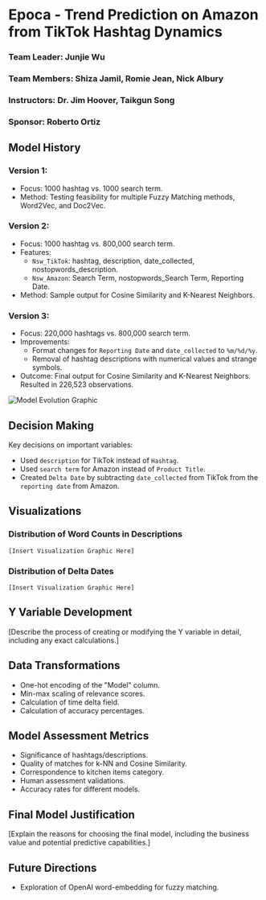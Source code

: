 # Epoca - Trend Prediction on Amazon from TikTok Hashtag Dynamics

### Team Leader: Junjie Wu
### Team Members: Shiza Jamil, Romie Jean, Nick Albury
### Instructors: Dr. Jim Hoover, Taikgun Song
### Sponsor: Roberto Ortiz

## Model History

### Version 1:
- Focus: 1000 hashtag vs. 1000 search term.
- Method: Testing feasibility for multiple Fuzzy Matching methods, Word2Vec, and Doc2Vec.

### Version 2:
- Focus: 1000 hashtag vs. 800,000 search term.
- Features:
  - `Nsw_TikTok`: hashtag, description, date_collected, nostopwords_description.
  - `Nsw_Amazon`: Search Term, nostopwords_Search Term, Reporting Date.
- Method: Sample output for Cosine Similarity and K-Nearest Neighbors.

### Version 3:
- Focus: 220,000 hashtags vs. 800,000 search term.
- Improvements: 
  - Format changes for `Reporting Date` and `date_collected` to `%m/%d/%y`.
  - Removal of hashtag descriptions with numerical values and strange symbols.
- Outcome: Final output for Cosine Similarity and K-Nearest Neighbors. Resulted in 226,523 observations.

![Model Evolution Graphic](link-to-your-graphic.png)

## Decision Making

Key decisions on important variables:
- Used `description` for TikTok instead of `Hashtag`.
- Used `search term` for Amazon instead of `Product Title`.
- Created `Delta Date` by subtracting `date_collected` from TikTok from the `reporting date` from Amazon.

## Visualizations

### Distribution of Word Counts in Descriptions
`[Insert Visualization Graphic Here]`

### Distribution of Delta Dates
`[Insert Visualization Graphic Here]`

## Y Variable Development

[Describe the process of creating or modifying the Y variable in detail, including any exact calculations.]

## Data Transformations

- One-hot encoding of the "Model" column.
- Min-max scaling of relevance scores.
- Calculation of time delta field.
- Calculation of accuracy percentages.

## Model Assessment Metrics

- Significance of hashtags/descriptions.
- Quality of matches for k-NN and Cosine Similarity.
- Correspondence to kitchen items category.
- Human assessment validations.
- Accuracy rates for different models.

## Final Model Justification

[Explain the reasons for choosing the final model, including the business value and potential predictive capabilities.]

## Future Directions

- Exploration of OpenAI word-embedding for fuzzy matching.
